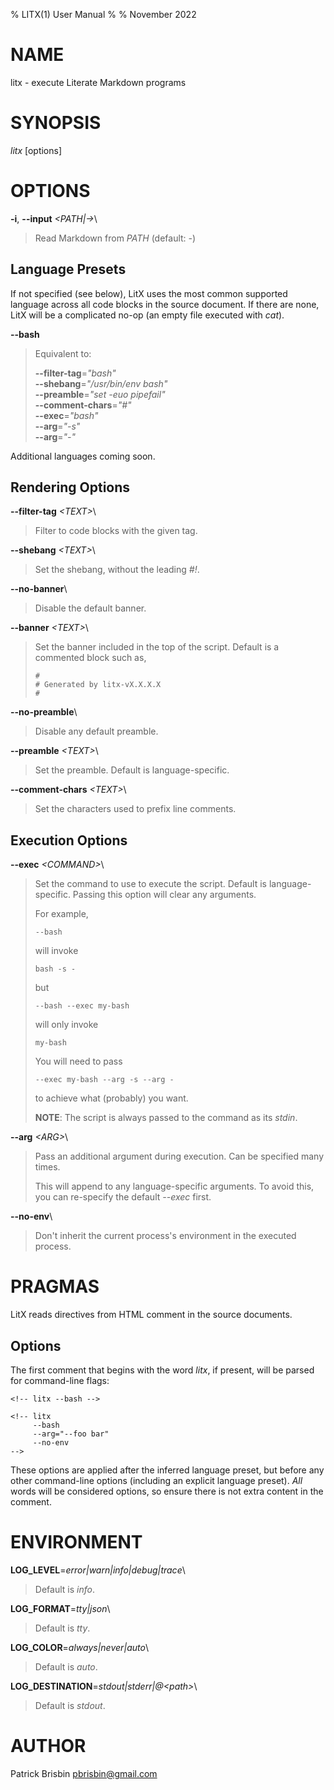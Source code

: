 % LITX(1) User Manual
%
% November 2022

# NAME

litx - execute Literate Markdown programs

# SYNOPSIS

*litx* \[options]

# OPTIONS

**\-i**, **\--input** *\<PATH|->*\

> Read Markdown from *PATH* (default: *-*)

## Language Presets

If not specified (see below), LitX uses the most common supported language
across all code blocks in the source document. If there are none, LitX will be a
complicated no-op (an empty file executed with *cat*).

**\--bash**

> Equivalent to:
>
> **\--filter-tag**=*\"bash\"*\
> **\--shebang**=*\"/usr/bin/env bash\"*\
> **\--preamble**=*\"set -euo pipefail\"*\
> **\--comment-chars**=*\"#\"*\
> **\--exec**=*\"bash\"*\
> **\--arg**=*\"-s\"*\
> **\--arg**=*\"-\"*

Additional languages coming soon.

## Rendering Options

**\--filter-tag** *\<TEXT\>*\

> Filter to code blocks with the given tag.

**\--shebang** *\<TEXT>*\

> Set the shebang, without the leading *#!*.

**\--no-banner**\

> Disable the default banner.

**\--banner** *\<TEXT>*\

> Set the banner included in the top of the script. Default is a commented
> block such as,
>
> ```
> #
> # Generated by litx-vX.X.X.X
> #
> ```

**\--no-preamble**\

> Disable any default preamble.

**\--preamble** *\<TEXT>*\

> Set the preamble. Default is language-specific.

**\--comment-chars** *\<TEXT>*\

> Set the characters used to prefix line comments.

## Execution Options

**\--exec** *\<COMMAND>*\

> Set the command to use to execute the script. Default is language-specific.
> Passing this option will clear any arguments.
>
> For example,
>
> ```
> --bash
> ```
>
> will invoke
>
> ```
> bash -s -
> ```
>
> but
>
> ```
> --bash --exec my-bash
> ```
>
> will only invoke
>
> ```
> my-bash
> ```
>
> You will need to pass
>
> ```
> --exec my-bash --arg -s --arg -
> ```
>
> to achieve what (probably) you want.
>
> **NOTE**: The script is always passed to the command as its *stdin*.

**\--arg** *\<ARG>*\

> Pass an additional argument during execution. Can be specified many times.
>
> This will append to any language-specific arguments. To avoid this, you can
> re-specify the default *\--exec* first.

**\--no-env**\

> Don't inherit the current process's environment in the executed process.

# PRAGMAS

LitX reads directives from HTML comment in the source documents.

## Options

The first comment that begins with the word *litx*, if present, will be parsed
for command-line flags:

```
<!-- litx --bash -->

<!-- litx
     --bash
     --arg="--foo bar"
     --no-env
-->
```

These options are applied after the inferred language preset, but before any
other command-line options (including an explicit language preset). *All* words
will be considered options, so ensure there is not extra content in the comment.

# ENVIRONMENT

**LOG_LEVEL**=*error|warn|info|debug|trace*\

> Default is *info*.

**LOG_FORMAT**=*tty|json*\

> Default is *tty*.

**LOG_COLOR**=*always|never|auto*\

> Default is *auto*.

**LOG_DESTINATION**=*stdout|stderr|@\<path\>*\

> Default is *stdout*.

# AUTHOR

Patrick Brisbin <pbrisbin@gmail.com>
